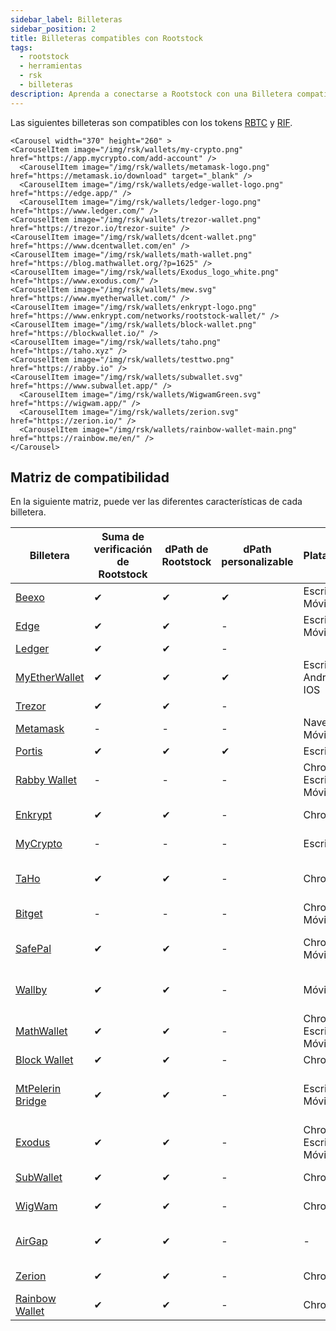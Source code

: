 ```yaml
---
sidebar_label: Billeteras
sidebar_position: 2
title: Billeteras compatibles con Rootstock
tags:
  - rootstock
  - herramientas
  - rsk
  - billeteras
description: Aprenda a conectarse a Rootstock con una Billetera compatible
---
```


Las siguientes billeteras son compatibles con los tokens [RBTC](/concepts/rbtc/) y [RIF](/concepts/rif-suite/token).

```mdx-code-block
<Carousel width="370" height="260" >
<CarouselItem image="/img/rsk/wallets/my-crypto.png" href="https://app.mycrypto.com/add-account" />
  <CarouselItem image="/img/rsk/wallets/metamask-logo.png" href="https://metamask.io/download" target="_blank" />
  <CarouselItem image="/img/rsk/wallets/edge-wallet-logo.png" href="https://edge.app/" />
  <CarouselItem image="/img/rsk/wallets/ledger-logo.png" href="https://www.ledger.com/" />
<CarouselItem image="/img/rsk/wallets/trezor-wallet.png" href="https://trezor.io/trezor-suite" />
<CarouselItem image="/img/rsk/wallets/dcent-wallet.png" href="https://www.dcentwallet.com/en" />
<CarouselItem image="/img/rsk/wallets/math-wallet.png" href="https://blog.mathwallet.org/?p=1625" />
<CarouselItem image="/img/rsk/wallets/Exodus_logo_white.png" href="https://www.exodus.com/" />
<CarouselItem image="/img/rsk/wallets/mew.svg" href="https://www.myetherwallet.com/" />
<CarouselItem image="/img/rsk/wallets/enkrypt-logo.png" href="https://www.enkrypt.com/networks/rootstock-wallet/" />
<CarouselItem image="/img/rsk/wallets/block-wallet.png" href="https://blockwallet.io/" />
<CarouselItem image="/img/rsk/wallets/taho.png" href="https://taho.xyz" />
<CarouselItem image="/img/rsk/wallets/testtwo.png" href="https://rabby.io" />
<CarouselItem image="/img/rsk/wallets/subwallet.svg" href="https://www.subwallet.app/" />
  <CarouselItem image="/img/rsk/wallets/WigwamGreen.svg" href="https://wigwam.app/" />
  <CarouselItem image="/img/rsk/wallets/zerion.svg" href="https://zerion.io/" />
  <CarouselItem image="/img/rsk/wallets/rainbow-wallet-main.png" href="https://rainbow.me/en/" />
</Carousel>
```

## Matriz de compatibilidad

En la siguiente matriz, puede ver las diferentes características de cada billetera.

| Billetera                                                     | Suma de verificación de Rootstock | dPath de Rootstock | dPath personalizable | Plataformas               | Redes disponibles                                                            |
| ------------------------------------------------------------- | --------------------------------- | ------------------ | -------------------- | ------------------------- | ---------------------------------------------------------------------------- |
| [Beexo](https://beexo.com)                                    | ✔                                 | ✔                  | ✔                    | Escritorio, Móvil         | Mainnet                                                                      |
| [Edge](https://edge.app/)                                     | ✔                                 | ✔                  | -                    | Escritorio, Móvil         | Mainnet, Testnet                                                             |
| [Ledger](https://www.ledger.com/)                             | ✔                                 | ✔                  | -                    |                           |                                                                              |
| [MyEtherWallet](https://www.myetherwallet.com/)               | ✔                                 | ✔                  | ✔                    | Escritorio, Android, IOS  | Mainnet, Testnet                                                             |
| [Trezor](https://trezor.io/trezor-suite)                      | ✔                                 | ✔                  | -                    |                           |                                                                              |
| [Metamask](/dev-tools/wallets/metamask)                       | -                                 | -                  | -                    | Navegador, Móvil          | Mainnet, Testnet                                                             |
| [Portis](https://www.portis.io/)                              | ✔                                 | ✔                  | ✔                    | Escritorio                | Mainnet                                                                      |
| [Rabby Wallet](https://rabby.io)                              | -                                 | -                  | -                    | Chrome, Escritorio, Móvil |                                                                              |
| [Enkrypt](https://www.enkrypt.com/networks/rootstock-wallet/) | ✔                                 | ✔                  | -                    | Chrome                    | Mainnet, Testnet                                                             |
| [MyCrypto](https://mycrypto.com/)                             | -                                 | -                  | -                    | Escritorio                | Rootstock (RBTC)                                          |
| [TaHo](https://taho.xyz)                                      | ✔                                 | ✔                  | -                    | Chrome                    | Rootstock (RBTC), Mainnet                                 |
| [Bitget](https://web3.bitget.com/en/)                         | -                                 | -                  | -                    | Chrome, Móvil             | RBTC                                                                         |
| [SafePal](https://www.safepal.com/en/extension)               | ✔                                 | ✔                  | -                    | Chrome, Móvil             | Rootstock (RBTC), Mainnet                                 |
| [Wallby](https://wallby.app/)                                 | ✔                                 | ✔                  | -                    | Móvil                     | Rootstock (RBTC), Bitcoin                                 |
| [MathWallet](https://blog.mathwallet.org/?p=1625)             | ✔                                 | ✔                  | -                    | Chrome, Escritorio, Móvil | Mainnet                                                                      |
| [Block Wallet](https://blockwallet.io/)                       | ✔                                 | ✔                  | -                    | Chrome                    | Mainnet                                                                      |
| [MtPelerin Bridge](https://www.mtpelerin.com/bridge-wallet)   | ✔                                 | ✔                  | -                    | Escritorio, Móvil         | Rootstock (Mainnet), Bitcoin (Testnet) |
| [Exodus](https://www.exodus.com/)                             | ✔                                 | ✔                  | -                    | Chrome, Escritorio, Móvil | Mainnet                                                                      |
| [SubWallet](https://www.subwallet.app/)                       | ✔                                 | ✔                  | -                    | Chrome                    | Mainnet, Testnet                                                             |
| [WigWam](https://wigwam.app/)                                 | ✔                                 | ✔                  | -                    | Chrome                    | Mainnet, Testnet                                                             |
| [AirGap](https://airgap.it/)                                  | ✔                                 | ✔                  | -                    | -                         | Mainnet (Red Principal)                                   |
| [Zerion](https://zerion.io/)                                  | ✔                                 | ✔                  | -                    | Chrome                    | Mainnet, Testnet                                                             |
| [Rainbow Wallet](https://rainbow.me/en/)                      | ✔                                 | ✔                  | -                    | Chrome                    | Mainnet, Testnet                                                             |





